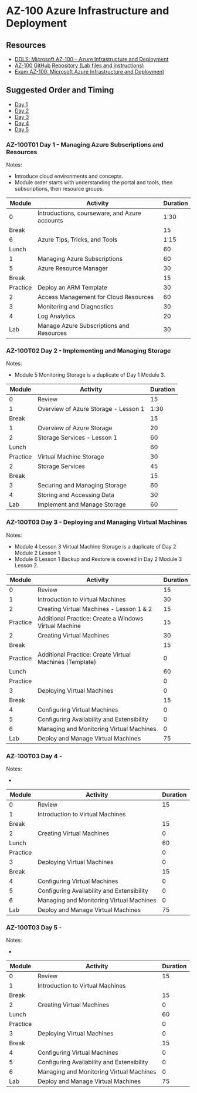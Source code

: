 # AZ-100 Azure Infrastructure and Deployment

## Resources

* [DDLS: Microsoft AZ-100 – Azure Infrastructure and Deployment](https://www.ddls.com.au/courses/microsoft/azure/microsoft-az-100-azure-infrastructure-and-deployment/)
* [AZ-100 GitHub Repository (Lab files and instructions)](https://github.com/MicrosoftLearning/AZ-100-MicrosoftAzureInfrastructureDeployment)
* [Exam AZ-100: Microsoft Azure Infrastructure and Deployment](https://www.microsoft.com/en-us/learning/exam-az-100.aspx)

## Suggested Order and Timing

* [Day 1](#day1)
* [Day 2](#day2)
* [Day 3](#day3)
* [Day 4](#day4)
* [Day 5](#day5)

<a id="day1"></a>
### AZ-100T01 Day 1 - Managing Azure Subscriptions and Resources

Notes:

* Introduce cloud environments and concepts.
* Module order starts with understanding the portal and tools, then subscriptions, then resource groups.

|Module|Activity|Duration|
|-|-|-|
|0|Introductions, courseware, and Azure accounts|1:30|
|Break||15|
|6|Azure Tips, Tricks, and Tools|1:15|
|Lunch||60|
|1|Managing Azure Subscriptions|60|
|5|Azure Resource Manager|30|
|Break||15|
|Practice|Deploy an ARM Template|30|
|2|Access Management for Cloud Resources|60|
|3|Monitoring and Diagnostics|30|
|4|Log Analytics|20|
|Lab|Manage Azure Subscriptions and Resources|30|

<a id="day2"></a>
### AZ-100T02 Day 2 - Implementing and Managing Storage

Notes:

* Module 5 Monitoring Storage is a duplicate of Day 1 Module 3.

|Module|Activity|Duration|
|-|-|-|
|0|Review|15|
|1|Overview of Azure Storage - Lesson 1|1:30|
|Break||15|
|1|Overview of Azure Storage|20|
|2|Storage Services - Lesson 1|60|
|Lunch||60|
|Practice|Virtual Machine Storage|30|
|2|Storage Services|45|
|Break||15|
|3|Securing and Managing Storage|60|
|4|Storing and Accessing Data|30|
|Lab|Implement and Manage Storage|60|

<a id="day3"></a>
### AZ-100T03 Day 3 - Deploying and Managing Virtual Machines

Notes:

* Module 4 Lesson 3 Virtual Machine Storage is a duplicate of Day 2 Module 2 Lesson 1.
* Module 6 Lesson 1 Backup and Restore is covered in Day 2 Module 3 Lesson 2.

|Module|Activity|Duration|
|-|-|-|
|0|Review|15|
|1|Introduction to Virtual Machines|30|
|2|Creating Virtual Machines - Lesson 1 & 2|15|
|Practice|Additional Practice: Create a Windows Virtual Machine|15|
|2|Creating Virtual Machines|30|
|Break||15|
|Practice|Additional Practice: Create Virtual Machines (Template)|0|
|Lunch||60|
|Practice||0|
|3|Deploying Virtual Machines|0|
|Break||15|
|4|Configuring Virtual Machines|0|
|5|Configuring Availability and Extensibility|0|
|6|Managing and Monitoring Virtual Machines|0|
|Lab|Deploy and Manage Virtual Machines|75|

<a id="day4"></a>
### AZ-100T03 Day 4 - 

Notes:

* 

|Module|Activity|Duration|
|-|-|-|
|0|Review|15|
|1|Introduction to Virtual Machines||0|
|Break||15|
|2|Creating Virtual Machines|0|
|Lunch||60|
|Practice||0|
|3|Deploying Virtual Machines|0|
|Break||15|
|4|Configuring Virtual Machines|0|
|5|Configuring Availability and Extensibility|0|
|6|Managing and Monitoring Virtual Machines|0|
|Lab|Deploy and Manage Virtual Machines|75|

<a id="day5"></a>
### AZ-100T03 Day 5 - 

Notes:

* 

|Module|Activity|Duration|
|-|-|-|
|0|Review|15|
|1|Introduction to Virtual Machines||0|
|Break||15|
|2|Creating Virtual Machines|0|
|Lunch||60|
|Practice||0|
|3|Deploying Virtual Machines|0|
|Break||15|
|4|Configuring Virtual Machines|0|
|5|Configuring Availability and Extensibility|0|
|6|Managing and Monitoring Virtual Machines|0|
|Lab|Deploy and Manage Virtual Machines|75|


